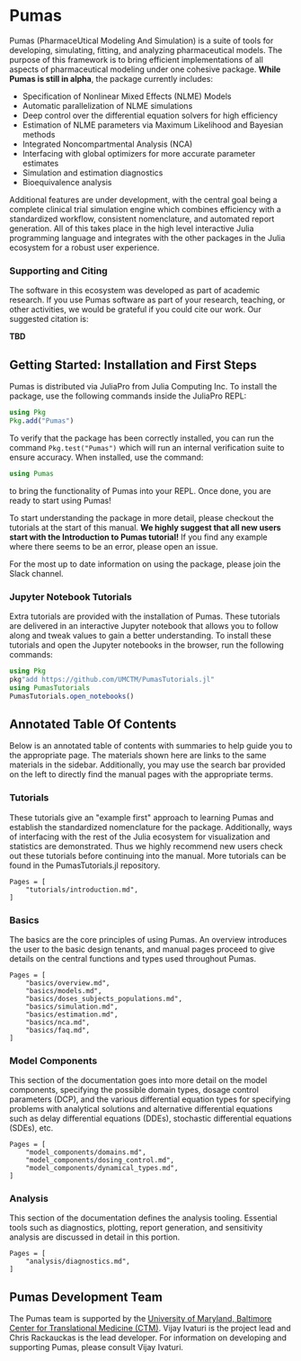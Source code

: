 # Pumas

Pumas (PharmaceUtical  Modeling And Simulation) is a suite of tools for
developing, simulating, fitting, and analyzing pharmaceutical models. The
purpose of this framework is to bring efficient implementations of all aspects
of pharmaceutical modeling under one cohesive package. **While Pumas is still
in alpha**, the package currently includes:

- Specification of Nonlinear Mixed Effects (NLME) Models
- Automatic parallelization of NLME simulations
- Deep control over the differential equation solvers for high efficiency
- Estimation of NLME parameters via Maximum Likelihood and Bayesian methods
- Integrated Noncompartmental Analysis (NCA)
- Interfacing with global optimizers for more accurate parameter estimates
- Simulation and estimation diagnostics
- Bioequivalence analysis

Additional features are under development, with the central goal being a
complete clinical trial simulation engine which combines efficiency with a
standardized workflow, consistent nomenclature, and automated report generation.
All of this takes place in the high level interactive Julia programming language
and integrates with the other packages in the Julia ecosystem for a robust
user experience.

### Supporting and Citing

The software in this ecosystem was developed as part of academic research.
If you use Pumas software as part of your research, teaching, or other activities,
we would be grateful if you could cite our work. Our suggested citation is:

**TBD**

## Getting Started: Installation and First Steps

Pumas is distributed via JuliaPro from Julia Computing Inc. To install the package,
use the following commands inside the JuliaPro REPL:

```julia
using Pkg
Pkg.add("Pumas")
```

To verify that the package has been correctly installed, you can run the command
`Pkg.test("Pumas")` which will run an internal verification suite to ensure
accuracy. When installed, use the command:

```julia
using Pumas
```

to bring the functionality of Pumas into your REPL. Once done, you are ready
to start using Pumas!

To start understanding the package in more detail, please checkout the tutorials
at the start of this manual. **We highly suggest that all new users start with
the Introduction to Pumas tutorial!** If you find any example where there seems
to be an error, please open an issue.

For the most up to date information on using the package, please join the Slack channel.

### Jupyter Notebook Tutorials

Extra tutorials are provided with the installation of Pumas. These tutorials
are delivered in an interactive Jupyter notebook that allows you to follow
along and tweak values to gain a better understanding. To install these
tutorials and open the Jupyter notebooks in the browser, run the following
commands:

```julia
using Pkg
pkg"add https://github.com/UMCTM/PumasTutorials.jl"
using PumasTutorials
PumasTutorials.open_notebooks()
```

## Annotated Table Of Contents

Below is an annotated table of contents with summaries to help guide you to the
appropriate page. The materials shown here are links to the same materials
in the sidebar. Additionally, you may use the search bar provided on the left
to directly find the manual pages with the appropriate terms.

### Tutorials

These tutorials give an "example first" approach to learning Pumas and establish
the standardized nomenclature for the package. Additionally, ways of interfacing
with the rest of the Julia ecosystem for visualization and statistics are
demonstrated. Thus we highly recommend new users check out these tutorials
before continuing into the manual. More tutorials can be found in the
PumasTutorials.jl repository.

```@contents
Pages = [
    "tutorials/introduction.md",
]
```

### Basics

The basics are the core principles of using Pumas. An overview introduces the
user to the basic design tenants, and manual pages proceed to give details on
the central functions and types used throughout Pumas.

```@contents
Pages = [
    "basics/overview.md",
    "basics/models.md",
    "basics/doses_subjects_populations.md",
    "basics/simulation.md",
    "basics/estimation.md",
    "basics/nca.md",
    "basics/faq.md",
]
```

### Model Components

This section of the documentation goes into more detail on the model components,
specifying the possible domain types, dosage control parameters (DCP), and
the various differential equation types for specifying problems with
analytical solutions and alternative differential equations such as delay
differential equations (DDEs), stochastic differential equations (SDEs), etc.

```@contents
Pages = [
    "model_components/domains.md",
    "model_components/dosing_control.md",
    "model_components/dynamical_types.md",
]
```

### Analysis

This section of the documentation defines the analysis tooling. Essential
tools such as diagnostics, plotting, report generation, and sensitivity
analysis are discussed in detail in this portion.

```@contents
Pages = [
    "analysis/diagnostics.md",
]
```

## Pumas Development Team

The Pumas team is supported by the
[University of Maryland, Baltimore Center for Translational Medicine (CTM)](https://www.pharmacy.umaryland.edu/centers/ctm/).
Vijay Ivaturi is the project lead and Chris Rackauckas is the lead developer.
For information on developing and supporting Pumas, please consult Vijay Ivaturi.
